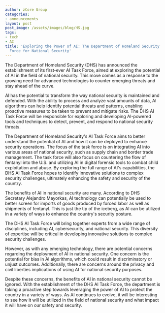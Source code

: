 ```yaml
---
author: zCore Group
categories:
- announcements
layout: post
post_image: /assets/images/blog/HS.jpg
tags:
- tech
- AI
title: 'Exploring the Power of AI: The Department of Homeland Security''s New Task
  Force for National Security'
---
```


The Department of Homeland Security (DHS) has announced the establishment of its first-ever AI Task Force, aimed at exploring the potential of AI in the field of national security. This move comes as a response to the growing need for advanced technologies to counter emerging threats and stay ahead of the curve.

AI has the potential to transform the way national security is maintained and defended. With the ability to process and analyze vast amounts of data, AI algorithms can help identify potential threats and patterns, enabling proactive measures to be taken to prevent and mitigate risks. The DHS AI Task Force will be responsible for exploring and developing AI-powered tools and techniques to detect, prevent, and respond to national security threats.

The Department of Homeland Security's AI Task Force aims to better understand the potential of AI and how it can be deployed to enhance security operations. The focus of the task force is on integrating AI into various areas of national security, such as supply chain and border trade management. The task force will also focus on countering the flow of fentanyl into the U.S. and utilizing AI in digital forensic tools to combat child exploitation and abuse. By exploring the full range of AI's capabilities, the DHS AI Task Force hopes to identify innovative solutions to complex security challenges, ultimately enhancing the safety and security of the country.

The benefits of AI in national security are many. According to DHS Secretary Alejandro Mayorkas, AI technology can potentially be used to better screen for imports of goods produced by forced labor as well as shipments of fentanyl. This is just the tip of the iceberg, as AI can be utilized in a variety of ways to enhance the country's security posture.

The DHS AI Task Force will bring together experts from a wide range of disciplines, including AI, cybersecurity, and national security. This diversity of expertise will be critical in developing innovative solutions to complex security challenges.

However, as with any emerging technology, there are potential concerns regarding the deployment of AI in national security. One concern is the potential for bias in AI algorithms, which could result in discriminatory or unjust outcomes. Additionally, there are concerns around the privacy and civil liberties implications of using AI for national security purposes.

Despite these concerns, the benefits of AI in national security cannot be ignored. With the establishment of the DHS AI Task Force, the department is taking a proactive step towards leveraging the power of AI to protect the country in a variety of ways. As AI continues to evolve, it will be interesting to see how it will be utilized in the field of national security and what impact it will have on our safety and security.
